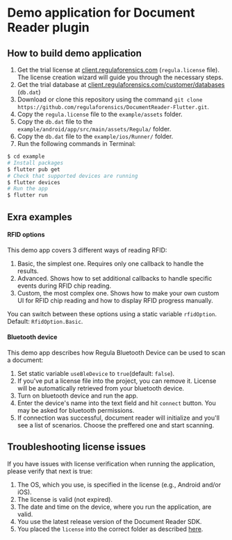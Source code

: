 # Demo application for Document Reader plugin

## How to build demo application

1. Get the trial license at [client.regulaforensics.com](https://client.regulaforensics.com/) (`regula.license` file). The license creation wizard will guide you through the necessary steps.
2. Get the trial database at [client.regulaforensics.com/customer/databases](https://client.regulaforensics.com/customer/databases) (`db.dat`)
3. Download or clone this repository using the command `git clone https://github.com/regulaforensics/DocumentReader-Flutter.git`.
4. Copy the `regula.license` file to the `example/assets` folder.
5. Copy the `db.dat` file to the `example/android/app/src/main/assets/Regula/` folder.
6. Copy the `db.dat` file to the `example/ios/Runner/` folder.
7. Run the following commands in Terminal:
```bash
$ cd example
# Install packages
$ flutter pub get
# Check that supported devices are running
$ flutter devices
# Run the app
$ flutter run
```

## Exra examples

#### RFID options

This demo app covers 3 different ways of reading RFID:
1. Basic, the simplest one. Requires only one callback to handle the results.
2. Advanced. Shows how to set additional callbacks to handle specific events during RFID chip reading.
3. Custom, the most complex one. Shows how to make your own custom UI for RFID chip reading and how to display RFID progress manually.

You can switch between these options using a static variable `rfidOption`. 
Default: `RfidOption.Basic`.

#### Bluetooth device

This demo app describes how Regula Bluetooth Device can be used to scan a document:
1. Set static variable `useBleDevice` to `true`(default: `false`).
2. If you've put a license file into the project, you can remove it. License will be automatically retrieved from your bluetooth device.
3. Turn on bluetooth device and run the app.
4. Enter the device's name into the text field and hit `connect` button. You may be asked for bluetooth permissions.
5. If connection was successful, document reader will initialize and you'll see a list of scenarios. Choose the preffered one and start scanning.

## Troubleshooting license issues

If you have issues with license verification when running the application, please verify that next is true:
1. The OS, which you use, is specified in the license (e.g., Android and/or iOS).
2. The license is valid (not expired).
3. The date and time on the device, where you run the application, are valid.
4. You use the latest release version of the Document Reader SDK.
5. You placed the `license` into the correct folder as described [here](#how-to-build-demo-application).